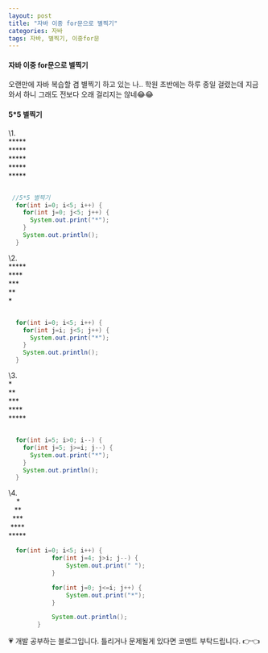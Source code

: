 ```yaml
---
layout: post
title: "자바 이중 for문으로 별찍기"
categories: 자바
tags: 자바, 별찍기, 이중for문
---
```


#### 자바 이중 for문으로 별찍기
오랜만에 자바 복습할 겸 별찍기 하고 있는 나.. 학원 초반에는 하루 종일 걸렸는데 지금와서 하니 그래도 전보다 오래 걸리지는 않네😂😂

#### 5*5 별찍기

\1. <br>
<span>\*\*\*\*\*</span><br>
<span>\*\*\*\*\*</span><br>
<span>\*\*\*\*\*</span><br>
<span>\*\*\*\*\*</span><br>
<span>\*\*\*\*\*</span><br>


```java

 //5*5 별찍기
  for(int i=0; i<5; i++) {
    for(int j=0; j<5; j++) {
      System.out.print("*");
    }
    System.out.println();
  }

```

\2. <br>
<span>\*\*\*\*\*</span><br>
<span>\*\*\*\*</span><br>
<span>\*\*\*</span><br>
<span>\*\*</span><br>
<span>\*</span><br>

```java

  for(int i=0; i<5; i++) {
    for(int j=i; j<5; j++) {
      System.out.print("*");
    }
    System.out.println();
  }

```

\3. <br>
<span>\*</span><br>
<span>\*\*</span><br>
<span>\*\*\*</span><br>
<span>\*\*\*\*</span><br>
<span>\*\*\*\*\*</span><br>

```java

  for(int i=5; i>0; i--) {
    for(int j=5; j>=i; j--) {
      System.out.print("*");
    }
    System.out.println();
  }

```

\4. <br>
<span>&nbsp;&nbsp;&nbsp;&nbsp;\*</span><br>
<span>&nbsp;&nbsp;&nbsp;\*\*</span><br>
<span>&nbsp;&nbsp;\*\*\*</span><br>
<span>&nbsp;\*\*\*\*</span><br>
<span>\*\*\*\*\*</span><br>

```java
  for(int i=0; i<5; i++) {
			for(int j=4; j>i; j--) {
				System.out.print(" ");
			}

			for(int j=0; j<=i; j++) {
				System.out.print("*");
			}

			System.out.println();
		}
```

<div class="myc1" id="c1"><span>💗 개발 공부하는 블로그입니다. 틀리거나 문제될게 있다면 코멘트 부탁드립니다. 👉👈</span></div>
